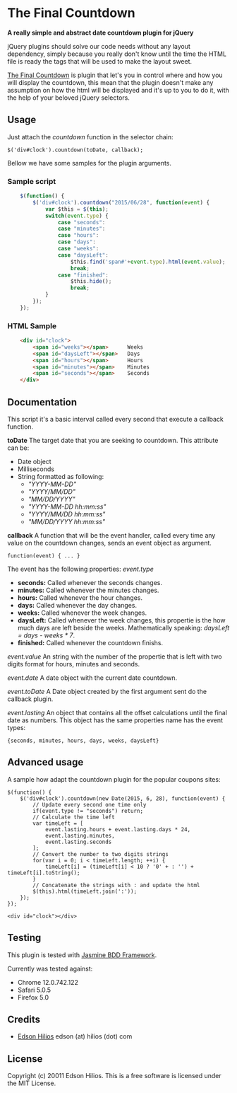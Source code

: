 The Final Countdown
===================
**A really simple and abstract date countdown plugin for jQuery**

jQuery plugins should solve our code needs without any layout dependency, simply because you really don't know until the time the HTML file is ready the tags that will be used to make the layout sweet.

[The Final Countdown](http://www.youtube.com/watch?v=9jK-NcRmVcw) is plugin that let's you in control where and how you will display the countdown, this mean that the plugin doesn't make any assumption on how the html will be displayed and it's up to you to do it, with the help of your beloved jQuery selectors.

Usage
-----

Just attach the *countdown* function in the selector chain:

	$('div#clock').countdown(toDate, callback);

Bellow we have some samples for the plugin arguments.

### Sample script
```javascript
	$(function() {
		$('div#clock').countdown("2015/06/28", function(event) {
			var $this = $(this);
			switch(event.type) {
				case "seconds":
				case "minutes":
				case "hours":
				case "days":
				case "weeks":
				case "daysLeft":
					$this.find('span#'+event.type).html(event.value);
					break;
				case "finished":
					$this.hide();
					break;
			}
		});
	});
```
### HTML Sample
```html
    <div id="clock">
        <span id="weeks"></span>      Weeks
        <span id="daysLeft"></span>   Days
        <span id="hours"></span>      Hours
        <span id="minutes"></span>    Minutes
        <span id="seconds"></span>    Seconds
    </div>
```

Documentation
-------------

This script it's a basic interval called every second that execute a callback function.

**toDate**
The target date that you are seeking to countdown. This attribute can be:
*   Date object
*   Milliseconds
*   String formatted as following:
    *  *"YYYY-MM-DD"*
    *  *"YYYY/MM/DD"*
    *  *"MM/DD/YYYY"*
    *  *"YYYY-MM-DD hh:mm:ss"*
    *  *"YYYY/MM/DD hh:mm:ss"*
    *  *"MM/DD/YYYY hh:mm:ss"*

**callback**
A function that will be the event handler, called every time any value on the countdown changes, sends an event object as argument.

    function(event) { ... }
  
The event has the following properties:
*event.type*
*   **seconds:** Called whenever the seconds changes.
*   **minutes:** Called whenever the minutes changes.
*   **hours:** Called whenever the hour changes.
*   **days:** Called whenever the day changes.
*   **weeks:** Called whenever the week changes.
*   **daysLeft:** Called whenever the week changes, this propertie is the how much days are left beside the weeks. Mathematically speaking: *daysLeft = days - weeks * 7*.
*   **finished:** Called whenever the countdown finishs.

*event.value*
An string with the number of the propertie that is left with two digits format for hours, minutes and seconds.

*event.date*
A date object with the current date countdown.

*event.toDate*
A Date object created by the first argument sent do the callback plugin.

*event.lasting*
An object that contains all the offset calculations until the final date as numbers. This object has the same properties name has the event types: 

    {seconds, minutes, hours, days, weeks, daysLeft}

Advanced usage
--------------

A sample how adapt the countdown plugin for the popular coupons sites:
  
    $(function() {
        $('div#clock').countdown(new Date(2015, 6, 28), function(event) {
            // Update every second one time only
            if(event.type != "seconds") return;
            // Calculate the time left
            var timeLeft = [
                event.lasting.hours + event.lasting.days * 24,
                event.lasting.minutes,
                event.lasting.seconds
            ];
            // Convert the number to two digits strings
            for(var i = 0; i < timeLeft.length; ++i) {
                timeLeft[i] = (timeLeft[i] < 10 ? '0' + : '') + timeLeft[i].toString();
            }
            // Concatenate the strings with : and update the html
            $(this).html(timeLeft.join(':'));
        });
    });

    <div id="clock"></div>

Testing
-------

This plugin is tested with [Jasmine BDD Framework](http://pivotal.github.com/jasmine/).

Currently was tested against:
* Chrome 12.0.742.122
* Safari 5.0.5
* Firefox 5.0

Credits
-------

* [Edson Hilios](http://edson.hilios.com.br) edson (at) hilios (dot) com

License
-------

Copyright (c) 20011 Edson Hilios. This is a free software is licensed under the MIT License.